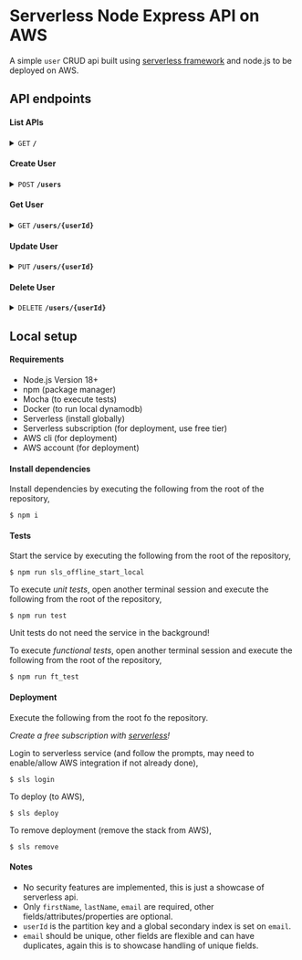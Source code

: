 # Serverless Node Express API on AWS

A simple `user` CRUD api built using [serverless framework](https://github.com/serverless/serverless) and node.js to be deployed on AWS.

## API endpoints

#### List APIs

<details>
  <summary><code>GET</code> <code><b>/</b></code></summary>

##### Parameters

None

##### Response

> | http code   | content-type          | response      |
> |-------------|-----------------------|---------------|
> | 200         | application/json      | list of apis  |

>```javascript
>   [{
>       "userAPIs":[
>           {"api":"Get user","route":"/users/:userId","method":"GET"},
>           {"api":"Create user","route":"/users","method":"POST"},
>           {"api":"Update user","route":"/users/:userId","method":"PUT"},
>           {"api":"Delete user","route":"/users/:userId","method":"DELETE"}
>       ]
>   }]
>```

##### Example cURL

> ```javascript
>  curl http://localhost:3000/users
> ```

</details>

#### Create User

<details>
  <summary><code>POST</code> <code><b>/users</b></code></summary>

##### Parameters

> | name     |  type     | data type     | description   |
> |----------|-----------|---------------|---------------|
> | None     |  required | object/json   | request.body  |

##### Request.body

> ```javascript
>  {
>       "userId": (will be part of the response),
>       "firstName": <required>,
>       "lastName": <required>,
>       "email": <required>,
>       "dateOfBirth": [optional],
>       "phone": [optional],
>       "address": [optional],
>       "city": [optional],
>       "state": [optional],
>       "country": [optional],
>       "zipCode": [optional]
>  }
> ```

##### Responses

> | http code   | content-type          | response                                   |
> |-------------|-----------------------|--------------------------------------------|
> | 201         | application/json      | user object                                |
> | 400         | application/json      | {"code":"400","message":"Bad Request"}     |

##### Example cURL

> ```javascript
>  curl -X POST -H "Content-Type: application/json" -d '{"firstName":"john","lastName":"doe","email":"john.doe@email.com"}' http://localhost:3000/users
> ```

</details>


#### Get User

<details>
  <summary><code>GET</code> <code><b>/users/{userId}</b></code></summary>

##### Parameters

> | name   |  type      | data type      | description                                  |
> |--------|------------|----------------|----------------------------------------------|
> | userId |  required  | string         | user id obtained via create user response    |

##### Responses

> | http code     | content-type            | response                                                            |
> |---------------|-------------------------|---------------------------------------------------------------------|
> | 200           | application/json        | user object                                                         |
> | 404           | application/json        | {"code":"404","message":"could not find user with provided userId"} |

##### Example cURL

> ```javascript
>  curl -X GET http://localhost:3000/users/a234-ty09-3395-39lk-309u
> ```

</details>

#### Update User

<details>
  <summary><code>PUT</code> <code><b>/users/{userId}</b></code></summary>

##### Parameters

> | name     |  type     | data type     | description                                  |
> |----------|-----------|---------------|----------------------------------------------|
> | userId   |  required | string        | user id obtained via create user response    |
> | None     |  required | object/json   | request.body                                 |

##### Responses

> | http code     | content-type            | response                                                            |
> |---------------|-------------------------|---------------------------------------------------------------------|
> | 200           | application/json        | user object                                                         |
> | 400           | application/json        | {"code":"400","message":"Bad Request"}                              |
> | 404           | application/json        | {"code":"404","message":"could not find user with provided userId"} |

##### Example cURL

> ```javascript
>  curl -X POST -H "Content-Type: application/json" -d '{"firstName":"john","lastName":"doe","email":"johndoe@email.com"}' http://localhost:3000/users
> ```

</details>

#### Delete User

<details>
  <summary><code>DELETE</code> <code><b>/users/{userId}</b></code></summary>

##### Parameters

> | name     |  type     | data type     | description                                  |
> |----------|-----------|---------------|----------------------------------------------|
> | userId   |  required | string        | user id obtained via create user response    |

##### Responses

> | http code     | content-type            | response                                                              |
> |---------------|-------------------------|-----------------------------------------------------------------------|
> | 200           | application/json        | empty object                                                          |
> | 404           | application/json        | {"code":"404","message":"could not delete user with provided userId"} |

##### Example cURL

> ```javascript
>  curl -X DELETE http://localhost:3000/users/a234-ty09-3395-39lk-309u
> ```

</details>


## Local setup

#### Requirements

- Node.js Version 18+
- npm (package manager)
- Mocha (to execute tests)
- Docker (to run local dynamodb)
- Serverless (install globally)
- Serverless subscription (for deployment, use free tier)
- AWS cli (for deployment)
- AWS account (for deployment)

#### Install dependencies

Install dependencies by executing the following from the root of the repository,
```
$ npm i
```

#### Tests

Start the service by executing the following from the root of the repository, 

``````
$ npm run sls_offline_start_local
``````

To execute *unit tests*, open another terminal session and execute the following from the root of the repository,

```
$ npm run test
```

Unit tests do not need the service in the background!

To execute *functional tests*, open another terminal session and execute the following from the root of the repository,

```
$ npm run ft_test
```

#### Deployment

Execute the following from the root fo the repository.

*Create a free subscription with [serverless](https://www.serverless.com/)!*

Login to serverless service (and follow the prompts, may need to enable/allow AWS integration if not already done),

```
$ sls login
```

To deploy (to AWS),

```
$ sls deploy
```

To remove deployment (remove the stack from AWS),

```
$ sls remove
```

#### Notes

- No security features are implemented, this is just a showcase of serverless api.
- Only `firstName`, `lastName`, `email` are required, other fields/attributes/properties are optional.
- `userId` is the partition key and a global secondary index is set on `email`.
- `email` should be unique, other fields are flexible and can have duplicates, again this is to showcase handling of unique fields.
